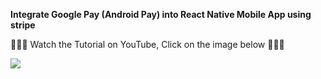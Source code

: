 __Integrate Google Pay (Android Pay) into React Native Mobile App using stripe__

🚀🚀🚀 Watch the Tutorial on YouTube, Click on the image below  🚀🚀🚀

[![](https://img.youtube.com/vi/cJreAUBHoeQ/0.jpg)](https://www.youtube.com/watch?v=cJreAUBHoeQ)
